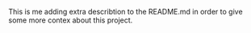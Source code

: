 This is me adding extra describtion to the README.md in order to give some more contex about this project.
